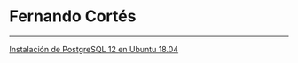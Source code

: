 # Fernando Cortés
---
[Instalación de PostgreSQL 12 en Ubuntu 18.04](https://github.com/fcortesz/fcortesz/blob/master/Instalaci%C3%B3n%20de%20PostgreSQL%2012%20en%20Ubuntu%2018.04.md)
